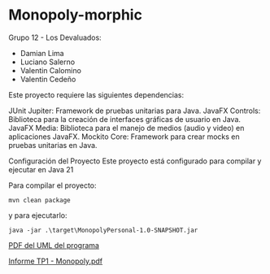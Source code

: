 # Monopoly-morphic


Grupo 12 - Los Devaluados:
- Damian Lima
- Luciano Salerno
- Valentin Calomino
- Valentin Cedeño

Este proyecto requiere las siguientes dependencias:

JUnit Jupiter: Framework de pruebas unitarias para Java.
JavaFX Controls: Biblioteca para la creación de interfaces gráficas de usuario en Java.
JavaFX Media: Biblioteca para el manejo de medios (audio y video) en aplicaciones JavaFX.
Mockito Core: Framework para crear mocks en pruebas unitarias en Java.

Configuración del Proyecto
Este proyecto está configurado para compilar y ejecutar en Java 21

Para compilar el proyecto:
```shell
mvn clean package
```
y para ejecutarlo:
```shell
java -jar .\target\MonopolyPersonal-1.0-SNAPSHOT.jar
```
[PDF del UML del programa](https://github.com/qbixxx/Monopoly-morphic/files/15135817/exported_from_idea.drawio.pdf)


[Informe TP1 - Monopoly.pdf](https://github.com/qbixxx/Monopoly-morphic/files/15136732/Informe.TP1.-.Monopoly.pdf)

